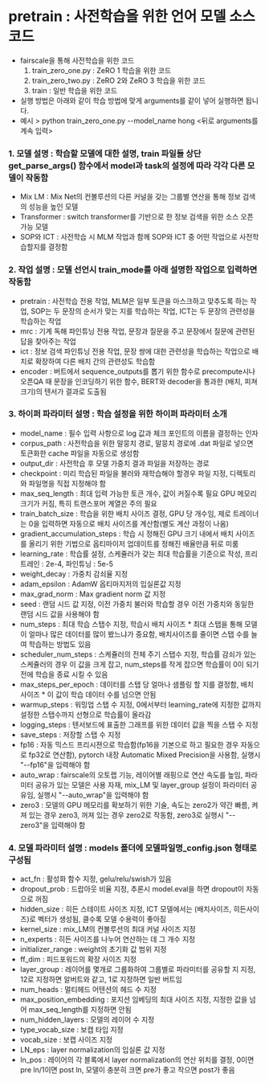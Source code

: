 # pretrain : 사전학습을 위한 언어 모델 소스 코드
 - fairscale을 통해 사전학습을 위한 코드
   1. train_zero_one.py : ZeRO 1 학습을 위한 코드
   2. train_zero_two.py : ZeRO 2와 ZeRO 3 학습을 위한 코드
   3. train : 일반 학습을 위한 코드 
 - 실행 방법은 아래와 같이 학습 방법에 맞게 arguments를 같이 넣어 실행하면 됩니다.
 - 예시 > python train_zero_one.py --model_name hong <뒤로 arguments를 계속 입력>

### 1. 모델 설명 : 학습할 모델에 대한 설명, train 파일들 상단 get_parse_args() 함수에서 model과 task의 설정에 따라 각각 다른 모델이 작동함
 - Mix LM : Mix Net의 컨볼루션의 다른 커널을 갖는 그룹별 연산을 통해 정보 검색의 성능을 높인 모델
 - Transformer : switch transformer를 기반으로 한 정보 검색을 위한 소스 오픈 가능 모델
 - SOP와 ICT : 사전학습 시 MLM 작업과 함께 SOP와 ICT 중 어떤 작업으로 사전학습할지를 결정함

### 2. 작업 설명 : 모델 선언시 train_mode를 아래 설명한 작업으로 입력하면 작동함
 - pretrain : 사전학습 전용 작업, MLM은 일부 토큰을 마스크하고 맞추도록 하는 작업, SOP는 두 문장의 순서가 맞는 지를 학습하는 작업, ICT는 두 문장의 관련성을 학습하는 작업
 - mrc : 기계 독해 파인튜닝 전용 작업, 문장과 질문을 주고 문장에서 질문에 관련된 답을 찾아주는 작업
 - ict : 정보 검색 파인튜닝 전용 작업, 문장 쌍에 대한 관련성을 학습하는 작업으로 배치로 확장하여 다른 배치 간의 관련성도 학습함
 - encoder : 버트에서 sequence_outputs를 뽑기 위한 함수로 precompute시나 오픈QA 때 문장을 인코딩하기 위한 함수, BERT와 decoder을 통과한 (배치, 피쳐크기)의 텐서가 결과로 도출됨

### 3. 하이퍼 파라미터 설명 : 학습 설정을 위한 하이퍼 파라미터 소개
 - model_name : 필수 입력 사항으로 log 값과 체크 포인트의 이름을 결정하는 인자
 - corpus_path : 사전학습을 위한 말뭉치 경로, 말뭉치 경로에 .dat 파일로 넣으면 토큰화한 cache 파일을 자동으로 생성함
 - output_dir : 사전학습 후 모델 가중치 결과 파일을 저장하는 경로
 - checkpoint : 미리 학습된 파일을 불러와 재학습해야 할경우 파일 지정, 디렉토리와 파일명을 직접 지정해야 함
 - max_seq_length : 최대 입력 가능한 토큰 개수, 값이 커질수록 필요 GPU 메모리 크기가 커짐, 특히 트랜스포머 계열은 주의 필요
 - train_batch_size : 학습을 위한 배치 사이즈 결정, GPU 당 개수임, 제로 트레이너는 0을 입력하면 자동으로 배치 사이즈를 계산함(별도 계산 과정이 나옴)
 - gradient_accumulation_steps : 학습 시 정해진 GPU 크기 내에서 배치 사이즈를 올리기 위한 기법으로 옵티마이저 업데이트를 정해진 배율만큼 뒤로 미룸
 - learning_rate : 학습률 설정, 스케쥴러가 갖는 최대 학습률을 기준으로 작성, 프리트레인 : 2e-4, 파인튜닝 : 5e-5
 - weight_decay : 가중치 감쇠율 지정
 - adam_epsilon : AdamW 옵티마지저의 입실론값 지정
 - max_grad_norm : Max gradient norm 값 지정
 - seed : 랜덤 시드 값 지정, 이전 가중치 불러와 학습할 경우 이전 가중치와 동일한 랜덤 시드 값을 사용해야 함
 - num_steps : 최대 학습 스탭수 지정, 학습시 배치 사이즈 * 최대 스탭을 통해 모델이 얼마나 많은 데이터를 많이 봤느냐가 중요함, 배치사이즈를 줄이면 스탭 수를 늘여 학습하는 방법도 있음
 - scheduler_num_steps : 스케쥴러의 전체 주기 스탭수 지정, 학습률 감쇠가 있는 스케쥴러의 경우 이 값을 크게 잡고, num_steps를 작게 잡으면 학습률이 0이 되기 전에 학습을 종료 시킬 수 있음
 - max_steps_per_epoch : 데이터를 스탭 당 얼마나 샘플링 할 지를 결정함, 배치 사이즈 * 이 값이 학습 데이터 수를 넘으면 안됨
 - warmup_steps : 워밍업 스탭 수 지정, 0에서부터 learning_rate에 지정한 값까지 설정한 스탭수까지 선형으로 학습률이 올라감
 - logging_steps : 텐서보드에 표출한 그래프를 위한 데이터 값을 찍을 스탭 수 지정
 - save_steps : 저장할 스탭 수 지정
 - fp16 : 자동 믹스드 프리시젼으로 학습함(fp16을 기본으로 하고 필요한 경우 자동으로 fp32로 연산함), pytorch 내장 Automatic Mixed Precision을 사용함, 실행시 "--fp16"을 입력해야 함
 - auto_wrap : fairscale의 오토랩 기능, 레이어별 래핑으로 연산 속도를 높임, 파라미터 공유가 있는 모델은 사용 자재, mix_LM 및 layer_group 설정이 파라미터 공유임, 실행시 "--auto_wrap"을 입력해야 함
 - zero3 : 모델의 GPU 메모리를 확보하기 위한 기술, 속도는 zero2가 약간 빠름, 켜져 있는 경우 zero3, 꺼져 있는 경우 zero2로 작동함, zero3로 실행시 "--zero3"을 입력해야 함

### 4. 모델 파라미터 설명 : models 폴더에 모델파일명_config.json 형태로 구성됨
 - act_fn : 활성화 함수 지정, gelu/relu/swish가 있음
 - dropout_prob : 드랍아웃 비율 지정, 추론시 model.eval을 하면 dropout이 자동으로 꺼짐
 - hidden_size : 히든 스테이트 사이즈 지정, ICT 모델에서는 (배치사이즈, 히든사이즈)로 벡터가 생성됨, 클수록 모델 수용력이 좋아짐
 - kernel_size : mix_LM의 컨볼루션의 최대 커널 사이즈 지정
 - n_experts : 히든 사이즈를 나누어 연산하는 데 그 개수 지정
 - initializer_range : weight의 초기화 값 범위 지정
 - ff_dim : 피드포워드의 확장 사이즈 지정
 - layer_group : 레이어를 몇개로 그룹화하여 그룹별로 파라미터를 공유할 지 지정, 12로 지정하면 알버트와 같고, 1로 지정하면 일반 버트임
 - num_heads : 멀티헤드 어텐션의 헤드 수 지정
 - max_position_embedding : 포지션 임베딩의 최대 사이즈 지정, 지정한 값을 넘어 max_seq_length를 지정하면 안됨
 - num_hidden_layers : 모델의 레이어 수 지정
 - type_vocab_size : 보캡 타입 지정
 - vocab_size : 보캡 사이즈 지정
 - LN_eps : layer normalization의 입실론 값 지정
 - ln_pos : 레이어의 각 블록에서 layer normalization의 연산 위치를 결정, 0이면 pre ln/1이면 post ln, 모델이 충분히 크면 pre가 좋고 작으면 post가 좋음
